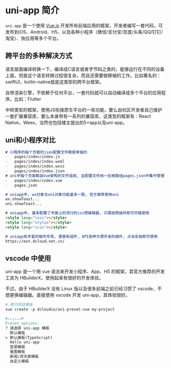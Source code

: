 # uni-app 简介

`uni-app` 是一个使用 [Vue.js](https://vuejs.org/) 开发所有前端应用的框架，开发者编写一套代码，可发布到iOS、Android、H5、以及各种小程序（微信/支付宝/百度/头条/QQ/钉钉/淘宝）、快应用等多个平台。

## 跨平台的多种解决方式

语言层面编译转换一下，编译成C语言或者字节码之类的，能够运行在不同的设备上面，但是这个语言转换过程很复杂，而且还需要做移植的工作。比如著名的：swiftUI，kotlin-native就是这类型的跨平台框架。

自带渲染引擎，不依赖于任何平台，一套代码就可以自动编译成多个平台的应用程序。比如：Flutter

中转类型的框架，使用JS衔接原生平台的一些功能，要么由社区开发者自己维护一套扩展兼容库，要么本身带有一系列的兼容库，这类型的框架有：React Native，Weex，当然也包括楼主提出的5+app以及uni-app。

## uni和小程序对比

~~~markdown
# 小程序的每个页面的json配置文件都是单独的
-	pages/index/index.js
-	pages/index/index.wxml
-	pages/index/index.wxss
-	pages/index/index.json
# uni中每个页面都由Vue架构的文件组成, 且配置文件统一在根路径pages.json中集中管理
-	pages/index/index.vue
-	pages.json

# uniapp中, wx对象与uni对象功能基本一致, 官方推荐使用uni
wx.showToast...
uni.showToast...

# uniapp中, 基本配置了市面上的流行的css预编辑器, 只需按照插件即可开箱使用
<style lang="less"></style>
<style lang="stylus"></style>
<style lang="scss"></style>

# uniapp有丰富的插件市场, 里面有组件, API各种方便开发的插件, 点击安装即可使用
https://ext.dcloud.net.cn/
~~~

## vscode 中使用

uni-app 是一个用 vue 语法来开发小程序、App、H5 的框架，其官方推荐的开发工具为 HBuilderX，使用起来有很好的开发体验。

不过，由于 HBuilderX 没有 Linux 版以及很多前端之前已经习惯了 vscode，不想更换编辑器。直接使用 vscode 开发 uni-app，其体验很好。

~~~makefile
# 拷贝项目模板
vue create -p dcloudio/uni-preset-vue my-project

#↓↓↓↓↓↓#
Preset options:
? 请选择 uni-app 模板  
  默认模板
> 默认模板(TypeScript) 
  Hello uni-app        
  登录模板
  看图模板
  新闻/资讯类模板      
  自定义模板
~~~

